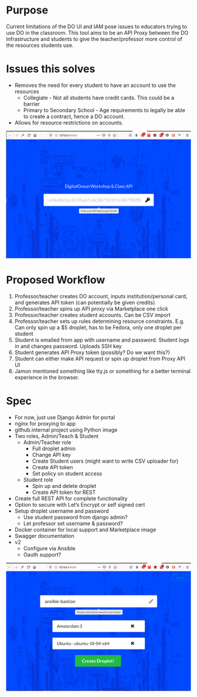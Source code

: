 # Purpose
Current limitations of the DO UI and IAM pose issues to educators trying to use
DO in the classroom. This tool aims to be an API Proxy between the DO
Infrastructure and students to give the teacher/professor more control of the 
resources students use.

# Issues this solves
* Removes the need for every student to have an account to use the resources
   * Collegiate - Not all students have credit cards. This could be a barrier
   * Primary to Secondary School - Age requirements to legally be able to create
   a contract, hence a DO account. 
* Allows for resource restrictions on accounts.

![Landing](screenshots/landing.png)

# Proposed Workflow
1. Professor/teacher creates DO account, inputs institution/personal card, 
and generates API token (can potentially be given credits)
2. Professor/teacher spins up API proxy via Marketplace one click
3. Professor/teacher creates student accounts. Can be CSV import
4. Professor/teacher sets up rules determining resource constraints. E.g. Can
only spin up a $5 droplet, has to be Fedora, only one droplet per student
5. Student is emailed from app with username and password. Student logs in and
changes password. Uploads SSH key
6. Student generates API Proxy token (possibly? Do we want this?)
7. Student can either make API request or spin up droplet from Proxy API UI
8. Jamon mentioned something like tty.js or something for a better terminal 
experience in the browser.


# Spec
* For now, just use Django Admin for portal
* nginx for proxying to app
* github.internal project using Python image
* Two roles, Admin/Teach & Student
   * Admin/Teacher role
       * Full droplet admin
       * Change API key
       * Create Student users (might want to write CSV uploader for)
       * Create API token
       * Set policy on student access
    * Student role
       * Spin up and delete droplet 
       * Create API token for REST
* Create full REST API for complete functionality
* Option to secure with Let’s Encrypt or self signed cert
* Setup droplet username and password
    * Use student password from django admin?
    * Let professor set username & password?
* Docker container for local support and Marketplace image
* Swagger documentation
* v2
    * Configure via Ansible
    * Oauth support?
  
![Create](screenshots/create.png)
